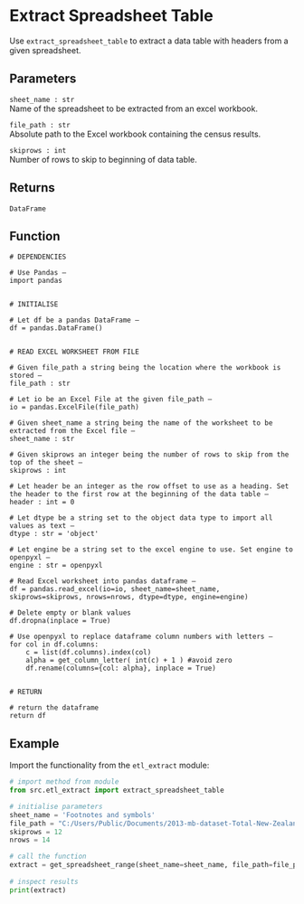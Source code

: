 <!--docs\etl\extract\extract_spreadsheet_table.md-->



Extract Spreadsheet Table
========================= 

Use `extract_spreadsheet_table` to extract a data table with headers from a given spreadsheet. 

Parameters
----------

```sheet_name : str```   
    Name of the spreadsheet to be extracted from an excel workbook.  

```file_path : str```  
    Absolute path to the Excel workbook containing the census results.  

```skiprows : int```  
    Number of rows to skip to beginning of data table.  


Returns
-------

```DataFrame```


Function
--------

```
# DEPENDENCIES

# Use Pandas — 
import pandas


# INITIALISE

# Let df be a pandas DataFrame — 
df = pandas.DataFrame()


# READ EXCEL WORKSHEET FROM FILE

# Given file_path a string being the location where the workbook is stored — 
file_path : str 

# Let io be an Excel File at the given file_path — 
io = pandas.ExcelFile(file_path)

# Given sheet_name a string being the name of the worksheet to be extracted from the Excel file — 
sheet_name : str

# Given skiprows an integer being the number of rows to skip from the top of the sheet — 
skiprows : int

# Let header be an integer as the row offset to use as a heading. Set the header to the first row at the beginning of the data table — 
header : int = 0

# Let dtype be a string set to the object data type to import all values as text — 
dtype : str = 'object'

# Let engine be a string set to the excel engine to use. Set engine to openpyxl — 
engine : str = openpyxl

# Read Excel worksheet into pandas dataframe — 
df = pandas.read_excel(io=io, sheet_name=sheet_name, skiprows=skiprows, nrows=nrows, dtype=dtype, engine=engine)

# Delete empty or blank values
df.dropna(inplace = True)

# Use openpyxl to replace dataframe column numbers with letters — 
for col in df.columns: 
    c = list(df.columns).index(col)
    alpha = get_column_letter( int(c) + 1 ) #avoid zero 
    df.rename(columns={col: alpha}, inplace = True)


# RETURN

# return the dataframe 
return df 

```



Example 
------- 

Import the functionality from the `etl_extract` module: 

```python
# import method from module
from src.etl_extract import extract_spreadsheet_table

# initialise parameters
sheet_name = 'Footnotes and symbols'
file_path = "C:/Users/Public/Documents/2013-mb-dataset-Total-New-Zealand-individual-part-1.xlsx"
skiprows = 12
nrows = 14

# call the function
extract = get_spreadsheet_range(sheet_name=sheet_name, file_path=file_path, skiprows=skiprows, nrows=nrows)
    
# inspect results
print(extract)

```